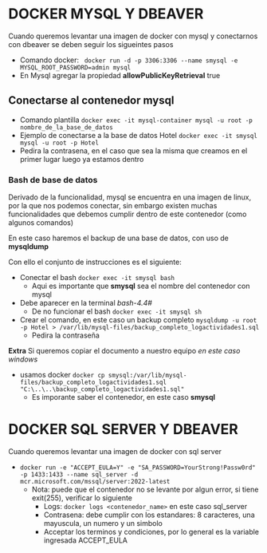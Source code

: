 # DOCKER MYSQL Y DBEAVER
Cuando queremos levantar una imagen de docker con mysql y conectarnos con dbeaver se deben seguir los sigueintes pasos

- Comando docker: `` docker run -d -p 3306:3306 --name smysql -e MYSQL_ROOT_PASSWORD=admin mysql``
- En Mysql agregar la propiedad **allowPublicKeyRetrieval** true


## Conectarse al contenedor mysql

- Comando plantilla ``docker exec -it mysql-container mysql -u root -p nombre_de_la_base_de_datos``
- Ejemplo de conectarse a la base de datos Hotel ``docker exec -it smysql mysql -u root -p Hotel``
-  Pedira la contrasena, en el caso que sea la misma que creamos en el primer lugar luego ya estamos dentro


### Bash de base de datos

Derivado de la funcionalidad, mysql se encuentra en una imagen de linux, por la que nos podemos conectar,
sin embargo existen muchas funcionalidades que debemos cumplir dentro de este contenedor (como algunos comandos)

En este caso haremos el backup de una base de datos, con uso de **mysqldump**

Con ello el conjunto de instrucciones es el siguiente:
- Conectar el bash ``docker exec -it smysql bash``
  - Aqui es importante que **smysql** sea el nombre del contenedor con mysql
- Debe aparecer en la terminal _bash-4.4#_
  - De no funcionar el bash ``docker exec -it smysql sh``
- Crear el comando, en este caso un backup completo ``mysqldump -u root -p Hotel > /var/lib/mysql-files/backup_completo_logactividades1.sql``
  - Pedira la contraseña

**Extra**
Si queremos copiar el documento a nuestro equipo _en este caso windows_
- usamos docker ``docker cp smysql:/var/lib/mysql-files/backup_completo_logactividades1.sql "C:\..\..\backup_completo_logactividades1.sql"``
  - Es imporante saber el contenedor, en este caso **smysql**


# DOCKER SQL SERVER Y DBEAVER
Cuando queremos levantar una imagen de docker con sql server
- ``docker run -e "ACCEPT_EULA=Y" -e "SA_PASSWORD=YourStrong!Passw0rd" -p 1433:1433 --name sql_server -d mcr.microsoft.com/mssql/server:2022-latest``
  - Nota: puede que el contenedor no se levante por algun error, si tiene exit(255), verificar lo siguiente
    - Logs: ``docker logs <contenedor_name>`` en este caso sql_server
    - Contrasena: debe cumplir con los estandares: 8 caracteres, una mayuscula, un numero y un simbolo
    - Acceptar los terminos y condiciones, por lo general es la variable ingresada ACCEPT_EULA
